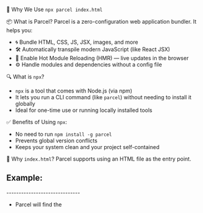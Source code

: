 🚀 Why We Use `npx parcel index.html`

📦 What is Parcel?
Parcel is a zero-configuration web application bundler. It helps you:

- 🌀 Bundle HTML, CSS, JS, JSX, images, and more
- 🛠️ Automatically transpile modern JavaScript (like React JSX)
- 🔁 Enable Hot Module Reloading (HMR) — live updates in the browser
- ⚙️ Handle modules and dependencies without a config file

🔍 What is `npx`?

- `npx` is a tool that comes with Node.js (via npm)
- It lets you run a CLI command (like `parcel`) without needing to install it globally
- Ideal for one-time use or running locally installed tools

✅ Benefits of Using `npx`:

- No need to run `npm install -g parcel`
- Prevents global version conflicts
- Keeps your system clean and your project self-contained

📁 Why `index.html`?
Parcel supports using an HTML file as the entry point.

## Example:

<!-- index.html -->
<!DOCTYPE html>
<html>
  <head>
    <title>Parcel React App</title>
  </head>
  <body>
    <div id="root"></div>
    <script src="app.js" type="module"></script>
  </body>
</html>
------------------------------

- Parcel will find the <script src="app.js">, start from there, and bundle all dependencies.
- You can start your app with just:
  npx parcel index.html

📌 What Happens When You Run It?
npx parcel index.html

- ⚙️ Starts the development server
- 📦 Bundles files automatically
- 👀 Watches files and reloads the browser on changes
- 🌐 Opens the app on http://localhost:1234 (default)

🧠 Summary
Feature | Purpose
------------------ | ---------------------------------------------------
npx | Runs parcel without installing globally
parcel | Bundles your React/JS/HTML app automatically
index.html | Entry point to your app (includes <script>)
Hot Reload | Instantly reflects changes without refresh
Zero config | No need for webpack.config.js or babel setup

💡 Bonus: Add a Script to package.json
"scripts": {
"start": "parcel index.html"
}

Then just run:
npm start

📚 Learn More

- Parcel Docs: https://parceljs.org/
- React Docs: https://react.dev/



📦 Parcel Folder Summary

1️⃣ .parcel-cache/
-------------------
- Purpose: Used internally by Parcel to cache compiled and transformed files.
- Helps speed up development builds by avoiding unnecessary recompilation.
- Automatically created when running: `npx parcel index.html` or `npx parcel build`.
- Safe to delete: ✅ Yes (Parcel will recreate it).
- You can manually clear it using: `npx parcel clean`.

2️⃣ dist/
---------
- Purpose: Contains the final, production-ready files (HTML, CSS, JS, assets).
- Created only when running: `npx parcel build index.html`.
- These files are optimized, minified, and ready for deployment.
- Safe to delete: ✅ Yes (will be recreated on next `parcel build`).

🧠 Summary Table

| Folder         | Purpose                        | Created When             | Safe to Delete |
|----------------|--------------------------------|---------------------------|----------------|
| .parcel-cache/ | Build caching for dev/build    | `parcel index.html` or `build` | ✅ Yes         |
| dist/          | Final production output        | `parcel build` only       | ✅ Yes         |



